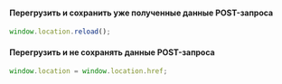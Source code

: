 #### Перегрузить и сохранить уже полученные данные POST-запроса

```js
window.location.reload();
```

#### Перегрузить и не сохранять данные POST-запроса

```js
window.location = window.location.href;
```
